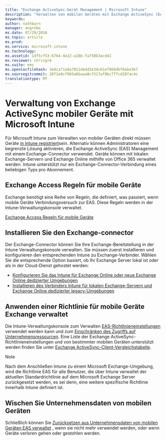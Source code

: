 ```yaml
---
title: "Exchange ActiveSync-Gerät Management | Microsoft Intune"
description: "Verwalten von mobilen Geräten mit Exchange ActiveSync (EAS) Management mit dem Exchange-connector"
keywords: 
author: nathbarn
manager: angrobe
ms.date: 07/29/2016
ms.topic: article
ms.prod: 
ms.service: microsoft-intune
ms.technology: 
ms.assetid: 14f5cf53-6764-4e22-a18b-fa750b3acd41
ms.reviewer: chrisgre
ms.suite: ems
ms.openlocfilehash: 3e8ca71a8a7011eb4d2e34c61ef869dbf0abe3b7
ms.sourcegitcommit: 28f2e8cf965a6baaa8cf317af8bc777cd28fac4c
translationtype: MT
---
```

# Verwaltung von Exchange ActiveSync mobiler Geräte mit Microsoft Intune
Für Microsoft Intune zum Verwalten von mobiler Geräten direkt müssen Geräte [in Intune registriert](get-ready-to-enroll-devices-in-microsoft-intune.md)sein. Alternativ können Administratoren eine begrenzte Lösung aktivieren, die Exchange ActiveSync (EAS) Management mit einem Exchange-Connector verwendet. Geräte können mit lokalen Exchange-Servern und Exchange Online mithilfe von Office 365 verwaltet werden. Intune unterstützt nur ein Exchange-Connector-Verbindung eines beliebigen Typs pro Abonnement.

## Exchange Access Regeln für mobile Geräte ##

Exchange benötigt eine Reihe von Regeln, die definiert, was passiert, wenn mobile Geräte Verbindungsversuch zur EAS. Diese Regeln werden in der Intune-Verwaltungskonsole verwaltet.

[Exchange Access Regeln für mobile Geräte](exchange-access-rules-for-mobile-devices.md)

## Installieren Sie den Exchange-connector
Der Exchange-Connector können Sie Ihre Exchange-Bereitstellung in der Intune Verwaltungskonsole verwalten. Sie müssen zuerst installieren und konfigurieren den entsprechenden Intune zu Exchange-Verbinder. Wählen Sie die entsprechende Option basiert, ob Ihr Exchange Server lokal ist oder als in der Cloud-Dienst gehostet werden:

-   [Konfigurieren Sie das Intune für Exchange Online oder neue Exchange Online dedizierter Umgebungen](intune-service-to-service-exchange-connector.md)
-   [Installieren des Verbinders Intune für lokalen Exchange-Servern und Exchange Online dedizierter legacy-Umgebungen](intune-on-premises-exchange-connector.md)


## Anwenden einer Richtlinie für mobile Geräte Exchange verwaltet
Die Intune-Verwaltungskonsole zum Verwalten [EAS-Richtlinieneinstellungen](exchange-activesync-policy-settings-in-microsoft-intune.md) verwendet werden kann und zum [Einschränken des Zugriffs auf Unternehmensressourcen](restrict-access-to-email-and-o365-services-with-microsoft-intune.md). Eine Liste der Exchange ActiveSync-Richtlinieneinstellungen und von bestimmter mobilen Geräten unterstützt werden finden Sie unter [Exchange ActiveSync-Client-Vergleichstabelle](http://go.microsoft.com/fwlink/?LinkId=247270).

> [!NOTE]
> Nach dem Anschließen Intune zu einem Microsoft Exchange-Umgebung, wird die Richtlinie EAS für alle Benutzer, die über Intune verwaltet der aktuellen Standardrichtlinie auf dem Microsoft Exchange Server zurückgesetzt werden, es sei denn, eine weitere spezifische Richtlinie innerhalb Intune definiert ist.

## Wischen Sie Unternehmensdaten von mobilen Geräten
Schließlich können Sie [Zurücksetzen aus Unternehmensdaten von mobilen Geräten EAS verwaltet](wipe-for-exchange-managed-mobile-devices.md) , wenn sie nicht mehr verwendet werden, oder wenn Geräte verloren gehen oder gestohlen werden.
